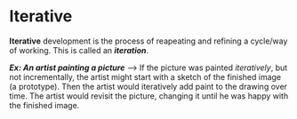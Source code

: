 # Iterative
**Iterative** development is the process of reapeating and refining a cycle/way of working. This is called an **_iteration_**.

 **_Ex: An artist painting a picture_**
--> If the picture was painted *iteratively*, but not incrementally, the artist might start with a sketch of the finished image (a prototype). Then the artist would iteratively add paint to the drawing over time.  The artist would revisit the picture, changing it until he was happy with the finished image.